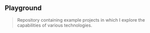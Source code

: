 ## Playground

> Repository containing example projects in which I explore the capabilities of various technologies.

